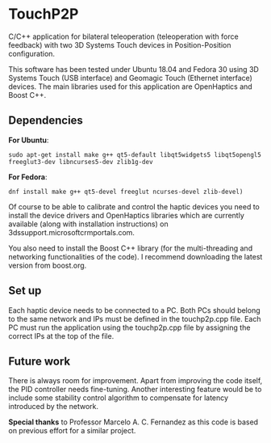 # TouchP2P

C/C++ application for bilateral teleoperation (teleoperation with force feedback) with two 3D Systems Touch devices in Position-Position configuration.

This software has been tested under Ubuntu 18.04 and Fedora 30 using 3D Systems Touch (USB interface) and Geomagic Touch (Ethernet interface) devices. The main libraries used for this application are OpenHaptics and Boost C++.

## Dependencies
**For Ubuntu**:
```
sudo apt-get install make g++ qt5-default libqt5widgets5 libqt5opengl5 freeglut3-dev libncurses5-dev zlib1g-dev
```
**For Fedora**:
```
dnf install make g++ qt5-devel freeglut ncurses-devel zlib-devel)
```
Of course to be able to calibrate and control the haptic devices you need to install the device drivers and OpenHaptics libraries which are currently available (along with installation instructions) on 3dssupport.microsoftcrmportals.com.

You also need to install the Boost C++ library (for the multi-threading and networking functionalities of the code). I recommend downloading the latest version from boost.org.

## Set up
Each haptic device needs to be connected to a PC. Both PCs should belong to the same network and IPs must be defined in the touchp2p.cpp file. Each PC must run the application using the touchp2p.cpp file by assigning the correct IPs at the top of the file.

## Future work

There is always room for improvement. Apart from improving the code itself, the PID controller needs fine-tuning.
Another interesting feature would be to include some stability control algorithm to compensate for latency introduced by the network.

**Special thanks** to Professor Marcelo A. C. Fernandez as this code is based on previous effort for a similar project.
